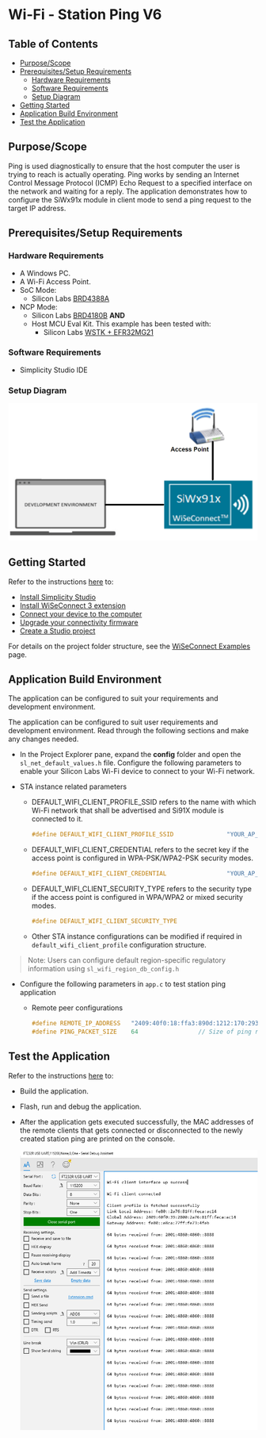 # Wi-Fi - Station Ping V6

## Table of Contents

- [Purpose/Scope](#purposescope)
- [Prerequisites/Setup Requirements](#prerequisitessetup-requirements)
  - [Hardware Requirements](#hardware-requirements)
  - [Software Requirements](#software-requirements)
  - [Setup Diagram](#setup-diagram)
- [Getting Started](#getting-started)
- [Application Build Environment](#application-build-environment)
- [Test the Application](#test-the-application)

## Purpose/Scope

Ping is used diagnostically to ensure that the host computer the user is trying to reach is actually operating. Ping works by sending an Internet Control Message Protocol (ICMP) Echo Request to a specified interface on the network and waiting for a reply. The application demonstrates how to configure the SiWx91x module in client mode to send a ping request to the target IP address.

## Prerequisites/Setup Requirements

### Hardware Requirements

- A Windows PC.
- A Wi-Fi Access Point.
- SoC Mode:
  - Silicon Labs [BRD4388A](https://www.silabs.com/)
- NCP Mode:
  - Silicon Labs [BRD4180B](https://www.silabs.com/) **AND**
  - Host MCU Eval Kit. This example has been tested with:
    - Silicon Labs [WSTK + EFR32MG21](https://www.silabs.com/development-tools/wireless/efr32xg21-bluetooth-starter-kit)

### Software Requirements

- Simplicity Studio IDE

### Setup Diagram

  ![Figure: Setup Diagram SoC and NCP Mode for Station Ping Example](resources/readme/stationpingsetupsoc_ncp.png)

## Getting Started

Refer to the instructions [here](https://docs.silabs.com/wiseconnect/latest/wiseconnect-getting-started/) to:

- [Install Simplicity Studio](https://docs.silabs.com/wiseconnect/latest/wiseconnect-developers-guide-developing-for-silabs-hosts/#install-simplicity-studio)
- [Install WiSeConnect 3 extension](https://docs.silabs.com/wiseconnect/latest/wiseconnect-developers-guide-developing-for-silabs-hosts/#install-the-wi-se-connect-3-extension)
- [Connect your device to the computer](https://docs.silabs.com/wiseconnect/latest/wiseconnect-developers-guide-developing-for-silabs-hosts/#connect-si-wx91x-to-computer)
- [Upgrade your connectivity firmware](https://docs.silabs.com/wiseconnect/latest/wiseconnect-developers-guide-developing-for-silabs-hosts/#update-si-wx91x-connectivity-firmware)
- [Create a Studio project](https://docs.silabs.com/wiseconnect/latest/wiseconnect-developers-guide-developing-for-silabs-hosts/#create-a-project)

For details on the project folder structure, see the [WiSeConnect Examples](https://docs.silabs.com/wiseconnect/latest/wiseconnect-examples/#example-folder-structure) page.

## Application Build Environment

The application can be configured to suit your requirements and development environment.

The application can be configured to suit user requirements and development environment. Read through the following sections and make any changes needed.

- In the Project Explorer pane, expand the **config** folder and open the ``sl_net_default_values.h`` file. Configure the following parameters to enable your Silicon Labs Wi-Fi device to connect to your Wi-Fi network.

- STA instance related parameters

  - DEFAULT_WIFI_CLIENT_PROFILE_SSID refers to the name with which Wi-Fi network that shall be advertised and Si91X module is connected to it.
  
       ```c
       #define DEFAULT_WIFI_CLIENT_PROFILE_SSID               "YOUR_AP_SSID"      
       ```

  - DEFAULT_WIFI_CLIENT_CREDENTIAL refers to the secret key if the access point is configured in WPA-PSK/WPA2-PSK security modes.

       ```c
       #define DEFAULT_WIFI_CLIENT_CREDENTIAL                 "YOUR_AP_PASSPHRASE" 
       ```

  - DEFAULT_WIFI_CLIENT_SECURITY_TYPE refers to the security type if the access point is configured in WPA/WPA2 or mixed security modes.
 
     ```c
     #define DEFAULT_WIFI_CLIENT_SECURITY_TYPE                            SL_WIFI_WPA2 
     ```
  
  - Other STA instance configurations can be modified if required in `default_wifi_client_profile` configuration structure.

> Note: 
> Users can configure default region-specific regulatory information using `sl_wifi_region_db_config.h`

- Configure the following parameters in ``app.c`` to test station ping application

  - Remote peer configurations

      ```c
      #define REMOTE_IP_ADDRESS   "2409:40f0:18:ffa3:890d:1212:170:293e"    // Remote/Target Ipv6 address to ping
      #define PING_PACKET_SIZE    64                 // Size of ping request packet
      ```

## Test the Application

Refer to the instructions [here](https://docs.silabs.com/wiseconnect/latest/wiseconnect-getting-started/) to:

- Build the application.
- Flash, run and debug the application.
- After the application gets executed successfully, the MAC addresses of the remote clients that gets connected or disconnected to the newly created station ping are printed on the console.

  ![Station_Ping_Output](resources/readme/station_ping_output.png)
